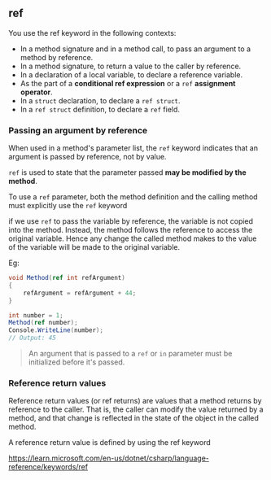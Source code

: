 ## ref

You use the ref keyword in the following contexts:
- In a method signature and in a method call, to pass an argument to a method by reference. 
- In a method signature, to return a value to the caller by reference. 
- In a declaration of a local variable, to declare a reference variable. 
- As the part of a **conditional ref expression** or a `ref` **assignment operator**.
- In a `struct` declaration, to declare a `ref struct`.
- In a `ref struct` definition, to declare a `ref` field.

### Passing an argument by reference
When used in a method's parameter list, the `ref` keyword indicates that an argument is passed by reference, not by value.

`ref` is used to state that the parameter passed **may be modified by the method**.

To use a `ref` parameter, both the method definition and the calling method must explicitly use the `ref` keyword

if we use `ref` to pass the variable by reference, the variable is not copied into the method. Instead, the method follows the reference to access the original variable. Hence any change the called method makes to the value of the variable will be made to the original variable.

Eg:
```cs
void Method(ref int refArgument)
{
    refArgument = refArgument + 44;
}

int number = 1;
Method(ref number);
Console.WriteLine(number);
// Output: 45
```

> An argument that is passed to a `ref` or `in` parameter must be initialized before it's passed.


### Reference return values
Reference return values (or ref returns) are values that a method returns by reference to the caller. That is, the caller can modify the value returned by a method, and that change is reflected in the state of the object in the called method.

A reference return value is defined by using the ref keyword


https://learn.microsoft.com/en-us/dotnet/csharp/language-reference/keywords/ref
